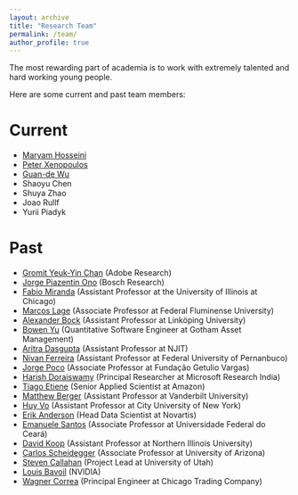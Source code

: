 ```yaml
---
layout: archive
title: "Research Team"
permalink: /team/
author_profile: true
---
```


The most rewarding part of academia is to work with extremely talented and hard working young people. 

Here are some current and past team members:

Current
======
* [Maryam Hosseini](https://www.linkedin.com/in/maryam-hosseini-81623157/)
* [Peter Xenopoulos](http://www.peterxeno.com/)
* [Guan-de Wu](https://www.gdwu.xyz/)
* Shaoyu Chen
* Shuya Zhao
* Joao Rullf
* Yurii Piadyk

Past
======
* [Gromit Yeuk-Yin Chan](http://gromitchan.com/) (Adobe Research)
* [Jorge Piazentin Ono](https://vgc.poly.edu/~jhenrique/) (Bosch Research)
* [Fabio Miranda](https://fmiranda.me/) (Assistant Professor at the University of Illinois at Chicago)
* [Marcos Lage](http://www.ic.uff.br/~mlage/) (Associate Professor at Federal Fluminense University)
* [Alexander Bock](http://alexanderbock.eu/) (Assistant Professor at Linköping University)
* [Bowen Yu](http://bowenyu.me/) (Quantitative Software Engineer at Gotham Asset Management)
* [Aritra Dasgupta](https://aedeegee.github.io/) (Assistant Professor at NJIT) 
* [Nivan Ferreira](https://www.cin.ufpe.br/~nivan/) (Assistant Professor at Federal University of Pernanbuco)
* [Jorge Poco](https://vgc.poly.edu/~jpocom/) (Associate Professor at Fundação Getulio Vargas)
* [Harish Doraiswamy](http://www.harishd.com/home/) (Principal Researcher at Microsoft Research India)
* [Tiago Etiene](https://www.linkedin.com/in/tiagoetiene) (Senior Applied Scientist at Amazon)
* [Matthew Berger](https://matthewberger.github.io/) (Assistant Professor at Vanderbilt University)
* [Huy Vo](https://hvo.github.io/) (Assistant Professor at City University of New York)
* [Erik Anderson](https://www.linkedin.com/in/erik-anderson-05996b7a/) (Head Data Scientist at Novartis)
* [Emanuele Santos](https://emanueles.github.io/) (Associate Professor at Universidade Federal do Ceará)
* [David Koop](http://faculty.cs.niu.edu/~dakoop/) (Assistant Professor at Northern Illinois University) 
* [Carlos Scheidegger](https://cscheid.net/) (Associate Professor at University of Arizona)
* [Steven Callahan](http://www.sci.utah.edu/~stevec/Home.html) (Project Lead at University of Utah)
* [Louis Bavoil](https://developer.nvidia.com/blog/author/louisbavoil/) (NVIDIA)
* [Wagner Correa](https://www.linkedin.com/in/wagnertcorrea/) (Principal Engineer at Chicago Trading Company)

